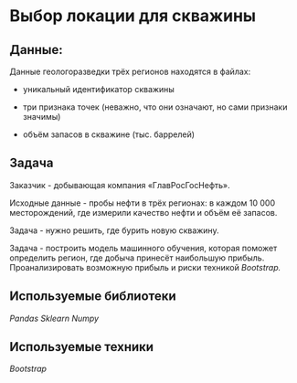 # Выбор локации для скважины

## Данные:

Данные геологоразведки трёх регионов находятся в файлах:

- уникальный идентификатор скважины

- три признака точек (неважно, что они означают, но сами признаки значимы)

- объём запасов в скважине (тыс. баррелей)

## Задача

Заказчик - добывающая компания «ГлавРосГосНефть». 

Исходные данные - пробы нефти в трёх регионах: в каждом 10 000 месторождений, где измерили качество нефти и объём её запасов.

Задача - нужно решить, где бурить новую скважину.

Задача - построить модель машинного обучения, которая поможет определить регион, где добыча принесёт наибольшую прибыль. Проанализировать возможную прибыль и риски техникой *Bootstrap.*

## Используемые библиотеки

*Pandas*
*Sklearn*
*Numpy*

## Используемые техники

*Bootstrap*